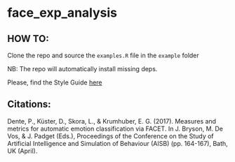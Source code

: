 # face_exp_analysis

## HOW TO:
Clone the repo and source the `examples.R` file in the `example` folder

NB: The repo will automatically install missing deps.

Please, find the Style Guide [here](http://style.tidyverse.org/)

## Citations:
Dente, P., Küster, D., Skora, L., & Krumhuber, E. G. (2017). Measures and metrics for automatic emotion classification via FACET. In J. Bryson, M. De Vos, & J. Padget (Eds.), Proceedings of the Conference on the Study of Artificial Intelligence and Simulation of Behaviour (AISB) (pp. 164-167), Bath, UK (April).
